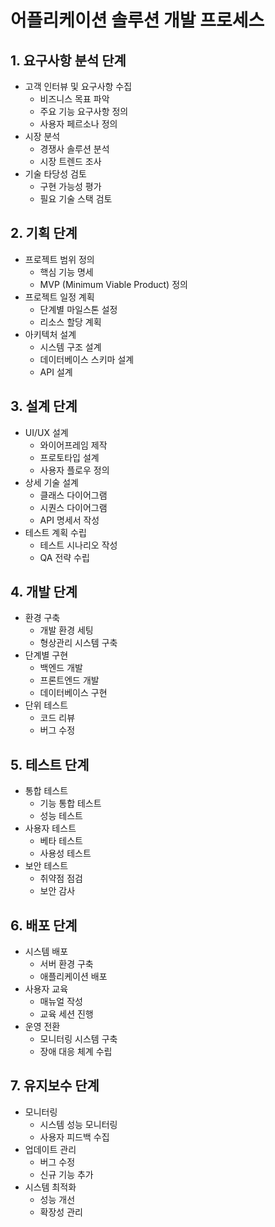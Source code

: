 # 어플리케이션 솔루션 개발 프로세스

## 1. 요구사항 분석 단계
- 고객 인터뷰 및 요구사항 수집
  - 비즈니스 목표 파악
  - 주요 기능 요구사항 정의
  - 사용자 페르소나 정의
- 시장 분석
  - 경쟁사 솔루션 분석
  - 시장 트렌드 조사
- 기술 타당성 검토
  - 구현 가능성 평가
  - 필요 기술 스택 검토

## 2. 기획 단계
- 프로젝트 범위 정의
  - 핵심 기능 명세
  - MVP (Minimum Viable Product) 정의
- 프로젝트 일정 계획
  - 단계별 마일스톤 설정
  - 리소스 할당 계획
- 아키텍처 설계
  - 시스템 구조 설계
  - 데이터베이스 스키마 설계
  - API 설계

## 3. 설계 단계
- UI/UX 설계
  - 와이어프레임 제작
  - 프로토타입 설계
  - 사용자 플로우 정의
- 상세 기술 설계
  - 클래스 다이어그램
  - 시퀀스 다이어그램
  - API 명세서 작성
- 테스트 계획 수립
  - 테스트 시나리오 작성
  - QA 전략 수립

## 4. 개발 단계
- 환경 구축
  - 개발 환경 세팅
  - 형상관리 시스템 구축
- 단계별 구현
  - 백엔드 개발
  - 프론트엔드 개발
  - 데이터베이스 구현
- 단위 테스트
  - 코드 리뷰
  - 버그 수정

## 5. 테스트 단계
- 통합 테스트
  - 기능 통합 테스트
  - 성능 테스트
- 사용자 테스트
  - 베타 테스트
  - 사용성 테스트
- 보안 테스트
  - 취약점 점검
  - 보안 감사

## 6. 배포 단계
- 시스템 배포
  - 서버 환경 구축
  - 애플리케이션 배포
- 사용자 교육
  - 매뉴얼 작성
  - 교육 세션 진행
- 운영 전환
  - 모니터링 시스템 구축
  - 장애 대응 체계 수립

## 7. 유지보수 단계
- 모니터링
  - 시스템 성능 모니터링
  - 사용자 피드백 수집
- 업데이트 관리
  - 버그 수정
  - 신규 기능 추가
- 시스템 최적화
  - 성능 개선
  - 확장성 관리
